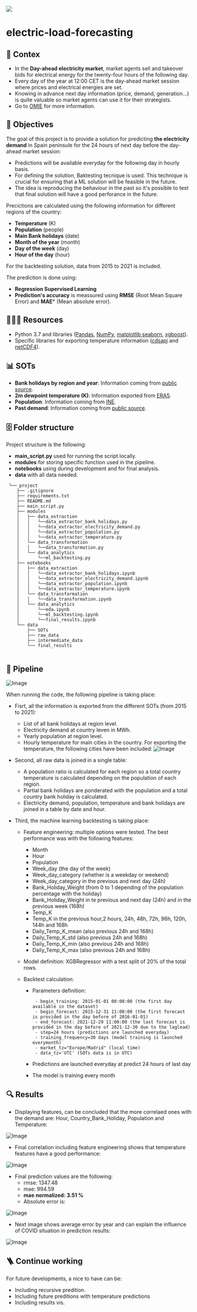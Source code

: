 <p align="left"><img src="https://www.worldenergytrade.com/images/stories/news/energias_alternativas/electricidad/4024/La-demanda-de-energia-electrica-de-Espana-aumenta-en-julio.jpg"></p>

# electric-load-forecasting

## **🤔 Contex**

- In the **Day-ahead electricity market**, market agents sell and takeover bids for electrical energy for the twenty-four hours of the following day.
- Every day of the year at 12:00 CET is the day-ahead market session where prices and electrical energies are set.
- Knowing in advance next day information (price, demand, generation...) is quite valuable so market agents can use it for their strategists.
- Go to [OMIE](https://www.omie.es/) for more information.


## **🎯 Objectives**

The goal of this project is to provide a solution for predicting **the electricity demand** in Spain peninsule for the 24 hours of next day before the day-ahead market session:

- Predictions will be available everyday for the following day in hourly basis.
- For defining the solution, Baktesting tecnique is used. This technique is crucial for ensuring that a ML solution will be feasible in the future.
- The idea is reproducing the behaviour in the past so it's possible to test that final solution will have a good perforance in the future.


Precictions are calculated using the following information for different regions of the country:

- **Temperature** (K)
- **Population** (people)
- **Main Bank holidays** (date)
- **Month of the year** (month)
- **Day of the week** (day)
- **Hour of the day** (hour)

For the backtesting solution, data from 2015 to 2021 is included.

The prediction is done using:

- **Regression Supervised Learning** 
- **Prediction's accuracy** is meassured using **RMSE** (Root Mean Square Error) and **MAE*** (Mean absolute error).


## **👩🏻‍💻 Resources**

- Python 3.7 and libraries ([Pandas](https://pandas.pydata.org/pandas-docs/stable/reference/index.html), [NumPy](https://numpy.org/doc/stable/user/index.html), [matplotlib](https://matplotlib.org/stable/users/index),[seaborn](https://seaborn.pydata.org/index.html), [xgboost](https://xgboost.readthedocs.io/en/stable/)).
- Specific libraries for exporting temperature information ([cdsapi](https://cds.climate.copernicus.eu/api-how-to) and [netCDF4](https://unidata.github.io/netcdf4-python/)).


## **📊 SOTs**

- **Bank holidays by region and year**: Information coming from [public source](https://administracion.gob.es/pag_Home/atencionCiudadana/calendarios/diasInhabiles.html#-b95725c1af8d).
- **2m dewpoint temperature	(K)**: Information exported from [ERA5](https://cds.climate.copernicus.eu/cdsapp#!/dataset/reanalysis-era5-pressure-levels?tab=overview).
- **Population**: Information coming from [INE](https://www.ine.es/jaxiT3/Datos.htm?t=2915).
- **Past demand**: Information coming from [public source](https://www.ree.es/es/apidatos).


## **🗄 Folder structure**

Project structure is the following:

- **main_script.py** used for running the script locally.
- **modules** for storing specific function used in the pipeline.
- **notebooks** using during development and for final analysis.
- **data** with all data needed.

```
 └── project
    ├── .gitignore
    ├── requirements.txt
    ├── README.md
    ├── main_script.py   
    ├── modules
    │   ├── data_extraction
    │   │   └──data_extractor_bank_holidays.py
    │   │   └──data_extractor_electricity_demand.py
    │   │   └──data_extractor_population.py
    │   │   └──data_extractor_temperature.py
    │   └── data_transformation
    │   │   └──data_transformation.py    
    │   └── data_analytics
    │       └──ml_backtesting.py    
    ├── notebooks
    │   ├── data_extraction
    │   │   └──data_extractor_bank_holidays.ipynb
    │   │   └──data_extractor_electricity_demand.ipynb
    │   │   └──data_extractor_population.ipynb
    │   │   └──data_extractor_temperature.ipynb
    │   └── data_transformation
    │   │   └──data_transformation.ipynb  
    │   └── data_analytics
    │       └──eda.ipynb  
    │       └──ml_backtesting.ipynb  
    │       └──final_results.ipynb  
    └── data
        ├── SOTs
        ├── raw_data
        ├── intermediate_data
        └── final_results
       
 ```

## **🧩 Pipeline**

![Image](https://github.com/Malvagfr/electric-load-forecasting/blob/main/images/flow.jpg)

When running the code, the following pipeline is taking place:

- Fisrt, all the information is exported from the different SOTs (from 2015 to 2021):
   - List of all bank holidays at region level.
   - Electricity demand at country leven in MWh.
   - Yearly population at region level.
   - Hourly temperature for main cities in the country. For exporting the temperature, the following cities have been included:
     ![Image](https://github.com/Malvagfr/electric-load-forecasting/blob/main/images/main_cities.jpg)

- Second, all raw data is joined in a single table:
   -  A population ratio is calculated for each region so a total country temperature is calculated depending on the population of each region.
   -  Partial bank holidays are ponderated with the population and a total country bank holiday is calculated.
   -  Electricity demand, population, temperature and bank holidays are joined in a table by date and hour.
  
  
- Third, the machine learning backtesting is taking place:
   -  Feature engineering: multiple options were tested. The best performance was with the following features:
      - Month
      - Hour
      - Population
      - Week_day (the day of the week)
      - Week_day_category (whether is a weekday or weekend)
      - Week_day_category in the previous and next day (24h)
      - Bank_Holiday_Weight (from 0 to 1 depending of the population percentage with the holiday)
      - Bank_Holiday_Weight in te previous and next day (24h) and in the previous week (168h)
      - Temp_K
      - Temp_K in the previous hour,2 hours, 24h, 48h, 72h, 96h, 120h, 144h and 168h
      - Daily_Temp_K_mean (also previous 24h and 168h)
      - Daily_Temp_K_std (also previous 24h and 168h)
      - Daily_Temp_K_min (also previous 24h and 168h)
      - Daily_Temp_K_max (also previous 24h and 168h)

   -  Model definition: XGBRegressor with a test split of 20% of the total rows.

   -  Backtest calculation: 
         - Parameters definition:

                - begin_training: 2015-01-01 00:00:00 (the first day available in the dataset)
                - begin_forecast: 2015-12-31 11:00:00 (the first forecast is provided in the day before of 2016-01-01)
                - end_forecast: 2021-12-29 11:00:00 (the last forecast is provided in the day before of 2021-12-30 due to the laglead)
                - step=24 hours (predictions are launched everyday)
                - training_frequency=30 days (model training is launched everymonth)
                - market_tz="Europe/Madrid" (local time)
                - data_tz='UTC' (SOTs data is in UTC)
       
         - Predictions are launched everyday at predict 24 hours of last day 
         - The model is training every month

## **🔍 Results**

- Displaying features, can be concluded that the more correlaed ones with the demand are: Hour, Country_Bank_Holiday, Population and Temperature: 

![Image](https://github.com/Malvagfr/electric-load-forecasting/blob/main/images/correlation_matrix.jpg)

- Final correlation including feature engineering shows that temperature features have a good performance:

![Image](https://github.com/Malvagfr/electric-load-forecasting/blob/main/images/final_correlation.jpg)
 
 - Final prediction values are the following:
   -  rmse:  1347.48
   -  mae:  994.59
   -  **mae normalized:  3.51  %**
   -  Absolute error is:

![Image](https://github.com/Malvagfr/electric-load-forecasting/blob/main/images/absolute_error.jpg)

- Next image shows average error by year and can explain the influence of COVID situation in prediction results:

![Image](https://github.com/Malvagfr/electric-load-forecasting/blob/main/images/mean_error_year.jpg)

## **🪜 Continue working**
For future developments, a nice to have can be:

- Including recursive predition.
- Including future preditions with temperature predictions
- Including results vis.
 
